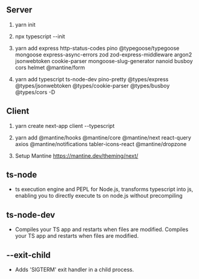 ## Server
1. yarn init

2. npx typescript --init

3. yarn add express http-status-codes pino @typegoose/typegoose mongoose express-async-errors zod zod-express-middleware argon2 jsonwebtoken cookie-parser mongoose-slug-generator nanoid busboy cors helmet @mantine/form

4. yarn add typescript ts-node-dev pino-pretty @types/express @types/jsonwebtoken @types/cookie-parser @types/busboy @types/cors -D

## Client
1. yarn create next-app client --typescript

2. yarn add @mantine/hooks @mantine/core @mantine/next react-query axios @mantine/notifications tabler-icons-react @mantine/dropzone

3. Setup Mantine https://mantine.dev/theming/next/


## ts-node

- ts execution engine and PEPL for Node.js, transforms typescript into js, enabling you to directly execute ts on node.js without precompiling

## ts-node-dev
 - Compiles your TS app and restarts when files are modified. Compiles your TS app and restarts when files are modified.

## --exit-child 
- Adds 'SIGTERM' exit handler in a child process.